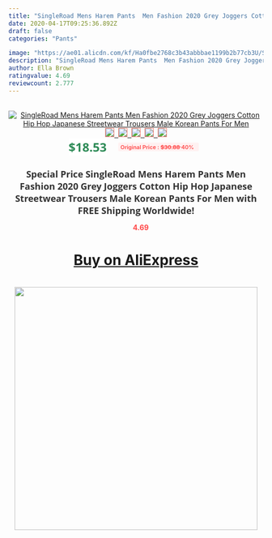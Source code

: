 ```yaml
---
title: "SingleRoad Mens Harem Pants  Men Fashion 2020 Grey Joggers Cotton Hip Hop Japanese Streetwear Trousers Male Korean Pants For Men"
date: 2020-04-17T09:25:36.892Z
draft: false
categories: "Pants"

image: "https://ae01.alicdn.com/kf/Ha0fbe2768c3b43abbbae1199b2b77cb3U/SingleRoad-Mens-Harem-Pants-Men-Fashion-2020-Grey-Joggers-Cotton-Hip-Hop-Japanese-Streetwear-Trousers-Male.jpg"
description: "SingleRoad Mens Harem Pants  Men Fashion 2020 Grey Joggers Cotton Hip Hop Japanese Streetwear Trousers Male Korean Pants For Men"
author: Ella Brown
ratingvalue: 4.69
reviewcount: 2.777
---
```

<br>
<div style="text-align: center;">
<a href="https://s.click.aliexpress.com/e/_9x7lhF" target="_blank" rel="nofollow noopener noreferrer"><img alt="SingleRoad Mens Harem Pants  Men Fashion 2020 Grey Joggers Cotton Hip Hop Japanese Streetwear Trousers Male Korean Pants For Men" class="magnifier-image" src="https://ae01.alicdn.com/kf/Ha0fbe2768c3b43abbbae1199b2b77cb3U/SingleRoad-Mens-Harem-Pants-Men-Fashion-2020-Grey-Joggers-Cotton-Hip-Hop-Japanese-Streetwear-Trousers-Male.jpg_640x640.jpg">
<br>
<img style="border:1px solid salmon" src="https://ae01.alicdn.com/kf/Ha0fbe2768c3b43abbbae1199b2b77cb3U/SingleRoad-Mens-Harem-Pants-Men-Fashion-2020-Grey-Joggers-Cotton-Hip-Hop-Japanese-Streetwear-Trousers-Male.jpg_120x120.jpg">&nbsp;&nbsp;<img style="border:1px solid salmon" src="https://ae01.alicdn.com/kf/Ha310bf7f4e7b44dc831ea04d5225782e4/SingleRoad-Mens-Harem-Pants-Men-Fashion-2020-Grey-Joggers-Cotton-Hip-Hop-Japanese-Streetwear-Trousers-Male.jpg_120x120.jpg">&nbsp;&nbsp;<img style="border:1px solid salmon" src="https://ae01.alicdn.com/kf/Hfeec0c29da6c4d74a670c04817febb0bG/SingleRoad-Mens-Harem-Pants-Men-Fashion-2020-Grey-Joggers-Cotton-Hip-Hop-Japanese-Streetwear-Trousers-Male.jpg_120x120.jpg">&nbsp;&nbsp;<img style="border:1px solid salmon" src="https://ae01.alicdn.com/kf/He0d0d8d969f946efa8dbdadd4119e792Z/SingleRoad-Mens-Harem-Pants-Men-Fashion-2020-Grey-Joggers-Cotton-Hip-Hop-Japanese-Streetwear-Trousers-Male.jpg_120x120.jpg">&nbsp;&nbsp;<img style="border:1px solid salmon" src="https://ae01.alicdn.com/kf/H5f4bb433e0f14700aa6d4472bc6905d6h/SingleRoad-Mens-Harem-Pants-Men-Fashion-2020-Grey-Joggers-Cotton-Hip-Hop-Japanese-Streetwear-Trousers-Male.jpg_120x120.jpg"></a></div><br0>
<div style="text-align: center;"><span style="background-color: white; border: 0px; box-sizing: border-box; color: seagreen; display: inline-block; font-family: &quot;open sans&quot; , &quot;arial&quot; , &quot;helvetica&quot; , sans-serif , &quot;heiti&quot;; font-size: 24px; font-stretch: inherit; font-weight: 700; line-height: inherit; margin: 0px 10px 0px 0px; padding: 0px; vertical-align: middle;">$18.53 </span>
<span style="background: rgb(255 , 241 , 241); border-radius: 3px; border: 0px; box-sizing: border-box; color: #ff4747; display: inline-block; font-family: inherit; font-size: 12px; font-stretch: inherit; font-style: inherit; font-variant: inherit; font-weight: 600; line-height: inherit; margin: 0px; padding: 2px 5px; transform: scale(0.9); vertical-align: middle;">Original Price : <b style="text-decoration: line-through;">$30.88 </b> 40%&nbsp;&nbsp;</span></div>
<h1 style="color: #333333; display: inline-block; font-family: &quot;open sans&quot; , &quot;arial&quot; , &quot;helvetica&quot; , sans-serif , &quot;heiti&quot;; font-size: 18px; font-stretch: inherit; font-weight: 700; text-align: center;">Special Price SingleRoad Mens Harem Pants  Men Fashion 2020 Grey Joggers Cotton Hip Hop Japanese Streetwear Trousers Male Korean Pants For Men with FREE Shipping Worldwide!</h1>
<div style="color: #ff4747; text-align: center;">
<img src="https://4.bp.blogspot.com/-M0ZcTcb-5uY/XleCXlxnR4I/AAAAAAAAAEc/OrjgMkXV1oMQFaCRZj5HQwOCBcu3w1FegCPcBGAYYCw/s1600/star.png" style="height: 15px;">&nbsp;<b>4.69</b></div>
<div class="button_cont" align="center"><a class="buynow_a" href="https://s.click.aliexpress.com/e/_9x7lhF" target="_blank" rel="nofollow noopener noreferrer"><H1>Buy on AliExpress</H1></a></div><br>
<div class="separator" style="clear: both; text-align: center;">
<img src="https://lh3.googleusercontent.com/-pTy5HemUv9M/XlePHvY0dAI/AAAAAAAAAE4/0nX5iRUoIWY8eMW9Dpxeirr157OZliDIgCLcBGAsYHQ/s1600/badge.gif" width="480">
</div>
